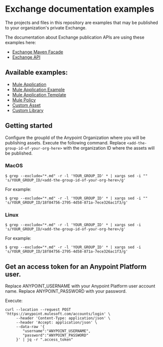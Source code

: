 # Exchange documentation examples

The projects and files in this repository are examples that may be published to your organization's private Exchange.

The documentation about Exchange publication APIs are using these examples here:
* [Exchange Maven Facade](https://anypoint.mulesoft.com/exchange/portals/anypoint-platform/f1e97bc6-315a-4490-82a7-23abe036327a.anypoint-platform/exchange-maven-facade-api-http/)
* [Exchange API](https://anypoint.mulesoft.com/exchange/portals/anypoint-platform/f1e97bc6-315a-4490-82a7-23abe036327a.anypoint-platform/exchange-experience-api/)

## Available examples:

* [Mule Application](mule-app/README.md)
* [Mule Application Example](example/README.md)
* [Mule Application Template](template/README.md)
* [Mule Policy](policy/README.md)
* [Custom Asset](custom-asset/README.md)
* [Custom Library](custom-lib/README.md)

## Getting started

Configure the groupId of the Anypoint Organization where you will be publishing assets. Execute the following command. Replace `<add-the-group-id-of-your-org-here>` with the organization ID where the assets will be published.

### MacOS
```shell
$ grep --exclude="*.md" -r -l 'YOUR_GROUP_ID' * | xargs sed -i "" 's/YOUR_GROUP_ID/<add-the-group-id-of-your-org-here>/g'
```

For example:
```shell
$ grep --exclude="*.md" -r -l 'YOUR_GROUP_ID' * | xargs sed -i "" 's/YOUR_GROUP_ID/18f84756-2795-4d58-871a-7ece326ac1f3/g'
```

### Linux
```shell
$ grep --exclude="*.md" -r -l 'YOUR_GROUP_ID' * | xargs sed -i 's/YOUR_GROUP_ID/<add-the-group-id-of-your-org-here>/g'
``` 

For example:
```shell
$ grep --exclude="*.md" -r -l 'YOUR_GROUP_ID' * | xargs sed -i 's/YOUR_GROUP_ID/18f84756-2795-4d58-871a-7ece326ac1f3/g'
``` 

## Get an access token for an Anypoint Platform user.
Replace ANYPOINT_USERNAME with your Anypoint Platform user account name. Replace ANYPOINT_PASSWORD with your password.

Execute:
```
curl --location --request POST 'https://anypoint.mulesoft.com/accounts/login' \
     --header 'Content-Type: application/json' \
     --header 'Accept: application/json' \
     --data-raw '{
        "username":"ANYPOINT_USERNAME",
        "password":"ANYPOINT_PASSWORD"
     }' | jq -r ".access_token"
```
